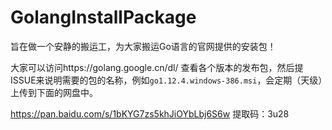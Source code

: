 # GolangInstallPackage

旨在做一个安静的搬运工，为大家搬运Go语言的官网提供的安装包！


大家可以访问https://golang.google.cn/dl/ 查看各个版本的发布包，然后提ISSUE来说明需要的包的名称，例如`go1.12.4.windows-386.msi`，会定期（天级）上传到下面的网盘中。

https://pan.baidu.com/s/1bKYG7zs5khJiOYbLbj6S6w 提取码：3u28


